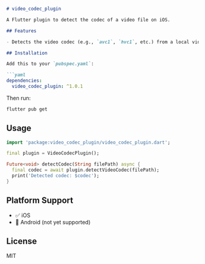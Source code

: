 ````markdown
# video_codec_plugin

A Flutter plugin to detect the codec of a video file on iOS.

## Features

- Detects the video codec (e.g., `avc1`, `hvc1`, etc.) from a local video file.

## Installation

Add this to your `pubspec.yaml`:

```yaml
dependencies:
  video_codec_plugin: ^1.0.1
````

Then run:

```bash
flutter pub get
```

## Usage

```dart
import 'package:video_codec_plugin/video_codec_plugin.dart';

final plugin = VideoCodecPlugin();

Future<void> detectCodec(String filePath) async {
  final codec = await plugin.detectVideoCodec(filePath);
  print('Detected codec: $codec');
}
```

## Platform Support

* ✅ iOS
* 🚫 Android (not yet supported)

## License

MIT

```

